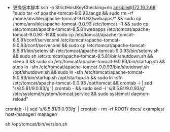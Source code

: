 
* 更換版本腳本
ssh -o StrictHostKeyChecking=no ansible@172.16.2.68 "sudo tar -xf apache-tomcat-9.0.93.tar.gz && sudo rm -rf /home/ansible/apache-tomcat-9.0.93/webapps/* && sudo cp /home/ansible/apache-tomcat-9.0.93 /etc/tomcat -R && sudo cp /etc/tomcat/apache-tomcat-8.5.81/webapps /etc/tomcat/apache-tomcat-9.0.93 -R && sudo cp /etc/tomcat/apache-tomcat-8.5.81/conf/server.xml /etc/tomcat/apache-tomcat-9.0.93/conf/server.xml && sudo cp /etc/tomcat/apache-tomcat-8.5.81/bin/setenv.sh /etc/tomcat/apache-tomcat-9.0.93/bin/setenv.sh && sudo sh /etc/tomcat/apache-tomcat-8.5.81/bin/shutdown.sh && sleep 3 && sudo sh /etc/tomcat/apache-tomcat-9.0.93/bin/startup.sh && sudo ln -sfn /etc/tomcat/apache-tomcat-9.0.93/bin/shutdown.sh /opt/shutdown.sh && sudo ln -sfn /etc/tomcat/apache-tomcat-9.0.93/bin/startup.sh /opt/startup.sh && sudo ln -sfn /etc/tomcat/apache-tomcat-9.0.93 /opt/tomcat && crontab -l | sed 's/8.5.81/9.0.93/g' | crontab - && sudo sed -i 's/8\.5\.81/9.0.93/g' /etc/systemd/system/tomcat.service && sudo systemctl daemon-reload"

crontab -l | sed 's/8.5.81/9.0.93/g' | crontab -
rm -rf ROOT/ docs/ examples/ host-manager/ manager/

sh /opt/tomcat/bin/version.sh